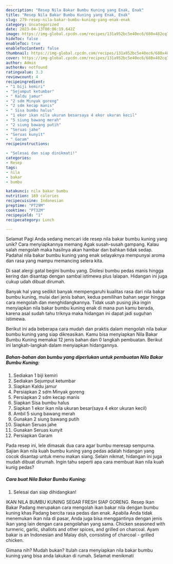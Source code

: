 ```yaml
---
description: "Resep Nila Bakar Bumbu Kuning yang Enak, Enak"
title: "Resep Nila Bakar Bumbu Kuning yang Enak, Enak"
slug: 279-resep-nila-bakar-bumbu-kuning-yang-enak-enak
category: Uncategorized
date: 2023-04-13T00:06:19.642Z
image: https://img-global.cpcdn.com/recipes/131a952bc5e40ec6/680x482cq70/nila-bakar-bumbu-kuning-foto-resep-utama.jpg
hideToc: false
enableToc: true
enableTocContent: false
thumbnail: https://img-global.cpcdn.com/recipes/131a952bc5e40ec6/680x482cq70/nila-bakar-bumbu-kuning-foto-resep-utama.jpg
cover: https://img-global.cpcdn.com/recipes/131a952bc5e40ec6/680x482cq70/nila-bakar-bumbu-kuning-foto-resep-utama.jpg
author: Admin
authorAv: notfound
ratingvalue: 3.3
reviewcount: 4
recipeingredient:
- "1 biji kemiri"
- "Sejumput ketumbar"
- " Kaldu jamur"
- "2 sdm Minyak goreng"
- "2 sdm kecap manis"
- " Sisa bumbu halus"
- "1 ekor ikan nila ukuran besarsaya 4 ekor ukuran kecil"
- "5 siung bawang merah"
- "2 siung bawang putih"
- "Seruas jahe"
- "Seruas kunyit"
- " Garam"
recipeinstructions:

- "Selesai dan siap dinikmati!"
categories:
- Resep
tags:
- nila
- bakar
- bumbu

katakunci: nila bakar bumbu 
nutrition: 169 calories
recipecuisine: Indonesian
preptime: "PT29M"
cooktime: "PT32M"
recipeyield: "1"
recipecategory: Lunch

---
```



Selamat Pagi Anda sedang mencari ide resep nila bakar bumbu kuning yang unik? Cara menyiapkannya memang Agak susah-susah gampang. Kalau salah mengolah maka hasilnya akan hambar dan bahkan tidak sedap. Padahal nila bakar bumbu kuning yang enak selayaknya mempunyai aroma dan rasa yang mampu memancing selera kita.


Di saat alergi gatal begini bumbu yang. Diolesi bumbu pedas manis hingga kering dan disantap dengan sambal istimewa plus lalapan. Hidangan ini juga cukup udah dibuat dirumah.

Banyak hal yang sedikit banyak mempengaruhi kualitas rasa dari nila bakar bumbu kuning, mulai dari jenis bahan, kedua pemilihan bahan segar hingga cara mengolah dan menghidangkannya. Tidak usah pusing jika ingin menyiapkan nila bakar bumbu kuning enak di mana pun kamu berada, karena asal sudah tahu triknya maka hidangan ini dapat jadi suguhan istimewa.


Berikut ini ada beberapa cara mudah dan praktis dalam mengolah nila bakar bumbu kuning yang siap dikreasikan. Kamu bisa menyiapkan Nila Bakar Bumbu Kuning memakai 12 jenis bahan dan 0 langkah pembuatan. Berikut ini langkah-langkah dalam menyiapkan hidangannya.

<!--inarticleads1-->

##### Bahan-bahan dan bumbu yang diperlukan untuk pembuatan Nila Bakar Bumbu Kuning:

1. Sediakan 1 biji kemiri
1. Sediakan Sejumput ketumbar
1. Siapkan  Kaldu jamur
1. Persiapkan 2 sdm Minyak goreng
1. Persiapkan 2 sdm kecap manis
1. Siapkan  Sisa bumbu halus
1. Siapkan 1 ekor ikan nila ukuran besar(saya 4 ekor ukuran kecil)
1. Ambil 5 siung bawang merah
1. Gunakan 2 siung bawang putih
1. Siapkan Seruas jahe
1. Gunakan Seruas kunyit
1. Persiapkan  Garam


Pada resep ini, lele dimasak dua cara agar bumbu meresap sempurna. Sajian ikan nila kuah bumbu kuning yang pedas adalah hidangan yang cocok disantap untuk menu makan siang. Selain nikmat, hidangan ini juga mudah dibuat dirumah. Ingin tahu seperti apa cara membuat ikan nila kuah kunig pedas? 

<!--inarticleads2-->

##### Cara buat Nila Bakar Bumbu Kuning:


1. Selesai dan siap dihidangkan!

IKAN NILA BUMBU KUNING SEGAR FRESH SIAP GORENG. Resep Ikan Bakar Padang merupakan cara mengolah ikan bakar nila dengan bumbu kuning khas Padang bercita rasa pedas dan enak. Apabila Anda tidak menemukan ikan nila di pasar, Anda juga bisa menggantinya dengan jenis ikan yang lain dengan cara pengolahan yang sama. Chicken seasoned with turmeric, garlic, shallots and other spices, and grilled on charcoal. Ayam bakar is an Indonesian and Malay dish, consisting of charcoal - grilled chicken. 

Gimana nih? Mudah bukan? Itulah cara menyiapkan nila bakar bumbu kuning yang bisa anda lakukan di rumah. Selamat menikmati
